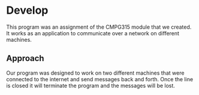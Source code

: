 # Develop
This program was an assignment of the CMPG315 module that we created. It works as an application to communicate over a network on different machines.

## Approach 
Our program was designed to work on two different machines that were connected to the internet and send messages back and forth. Once the line is closed it will terminate the program and the messages will be lost.
